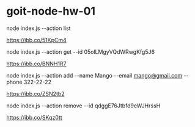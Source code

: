 # goit-node-hw-01

node index.js --action list

https://ibb.co/51KpCm4


node index.js --action get --id 05olLMgyVQdWRwgKfg5J6

https://ibb.co/BNNH1R7


node index.js --action add --name Mango --email mango@gmail.com --phone 322-22-22

https://ibb.co/ZSN2tb2


node index.js --action remove --id qdggE76Jtbfd9eWJHrssH

https://ibb.co/SKqz0tt